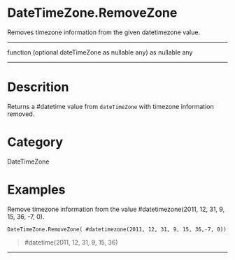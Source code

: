 ﻿# DateTimeZone.RemoveZone
Removes timezone information from the given datetimezone value.
***
function (optional dateTimeZone as nullable any) as nullable any
***
# Descrition 
Returns a #datetime value from <code>dateTimeZone</code> with timezone information removed.
# Category 
DateTimeZone
# Examples 
Remove timezone information from the value  #datetimezone(2011, 12, 31, 9, 15, 36, -7, 0).
```
DateTimeZone.RemoveZone( #datetimezone(2011, 12, 31, 9, 15, 36,-7, 0))
```
> #datetime(2011, 12, 31, 9, 15, 36)
***
